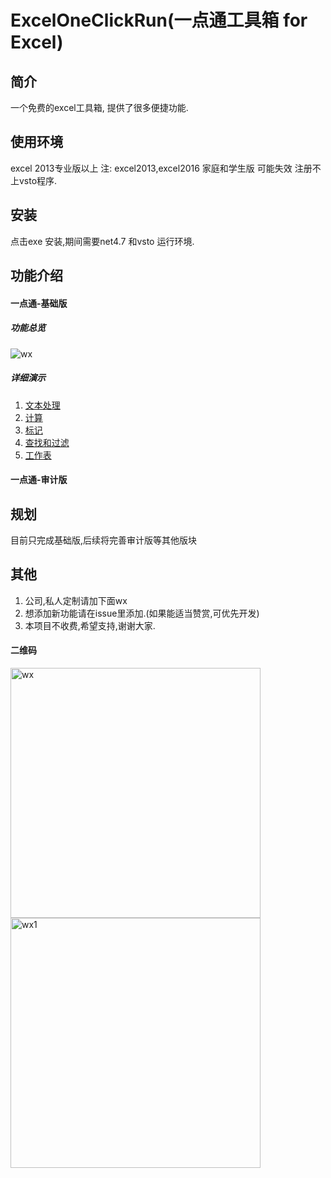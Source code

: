 # ExcelOneClickRun(一点通工具箱 for Excel)

## 简介
一个免费的excel工具箱, 提供了很多便捷功能.
## 使用环境
excel 2013专业版以上
注: excel2013,excel2016 家庭和学生版 可能失效 注册不上vsto程序.
## 安装
点击exe 安装,期间需要net4.7 和vsto 运行环境.
## 功能介绍
#### 一点通-基础版
##### 功能总览
<img src="https://raw.github.com/nanshens/ExcelOneClickRun/main/demo/base/total.png" alt="wx"/>

##### 详细演示
1. [文本处理](https://raw.github.com/nanshens/ExcelOneClickRun/main/demo/base/text/text.md)
2. [计算](https://raw.github.com/nanshens/ExcelOneClickRun/main/demo/base/calc/calc.md)
3. [标记](https://raw.github.com/nanshens/ExcelOneClickRun/main/demo/base/mark/mark.md)
4. [查找和过滤](https://raw.github.com/nanshens/ExcelOneClickRun/main/demo/base/find/find.md)
5. [工作表](https://raw.github.com/nanshens/ExcelOneClickRun/main/demo/base/worksheet/worksheet.md)
#### 一点通-审计版

## 规划

目前只完成基础版,后续将完善审计版等其他版块

## 其他
1. 公司,私人定制请加下面wx
2. 想添加新功能请在issue里添加.(如果能适当赞赏,可优先开发)
3. 本项目不收费,希望支持,谢谢大家.

#### 二维码
<img src="https://raw.github.com/nanshens/ExcelOneClickRun/main/wx/wx_2.jpg" alt="wx" width="400px"/> <img src="https://raw.github.com/nanshens/ExcelOneClickRun/main/wx/wx_1.jpg" alt="wx1" width="400px"/> 
